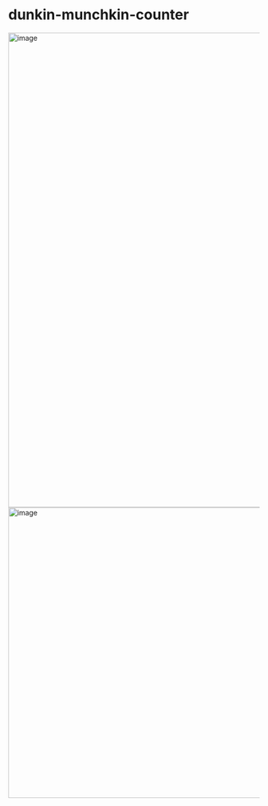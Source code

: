 # dunkin-munchkin-counter

<img width="1363" height="949" alt="image" src="https://github.com/user-attachments/assets/3e6f0fbc-9714-47d3-bbc5-ba514d346a48" />

<img width="746" height="581" alt="image" src="https://github.com/user-attachments/assets/8c43baf6-6bea-4847-a6cc-a4b8df73488e" />

